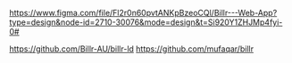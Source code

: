 https://www.figma.com/file/Fl2r0n60pvtANKpBzeoCQl/Billr---Web-App?type=design&node-id=2710-30076&mode=design&t=Si920Y1ZHJMp4fyi-0#



https://github.com/Billr-AU/billr-ld
https://github.com/mufaqar/billr